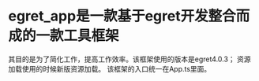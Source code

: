 # egret_app是一款基于egret开发整合而成的一款工具框架
其目的是为了简化工作，提高工作效率。该框架使用的版本是egret4.0.3；
资源加载使用的时候新版资源加载。
该框架的入口统一在App.ts里面。
